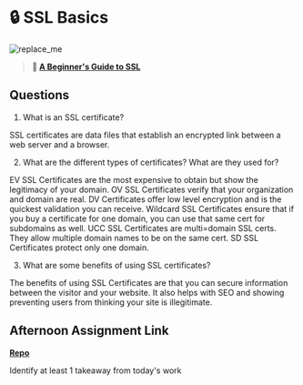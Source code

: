 # 🔒 SSL Basics

![replace_me](https://codeworks.blob.core.windows.net/public/assets/img/illustrations/placeholder.svg)

> **📖 [A Beginner's Guide to SSL](https://codeworksacademy.com/fs-student-guide/resources/wk8-9/07-SSL)**

## Questions

1. What is an SSL certificate?

SSL certificates are data files that establish an encrypted link between a web server and a browser.

2. What are the different types of certificates? What are they used for?

EV SSL Certificates are the most expensive to obtain but show the legitimacy of your domain. OV SSL Certificates verify that your organization and domain are real. DV Certificates offer low level encryption and is the quickest validation you can receive. Wildcard SSL Certificates ensure that if you buy a certificate for one domain, you can use that same cert for subdomains as well. UCC SSL Certificates are multi=domain SSL certs. They allow multiple domain names to be on the same cert. SD SSL Certificates protect only one domain.

3. What are some benefits of using SSL certificates?

The benefits of using SSL Certificates are that you can secure information between the visitor and your website. It also helps with SEO and showing preventing users from thinking your site is illegitimate.

## Afternoon Assignment Link

**[Repo](https://github.com/Casey1224/LeaderBoard)**

Identify at least 1 takeaway from today's work
